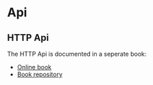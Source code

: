 # Api

## HTTP Api

The HTTP Api is documented in a seperate book:

* [Online book](https://docs.qaul.net/http-api/)
* [Book repository](https://github.com/qaul/qaul.net/tree/master/docs/http-api)

